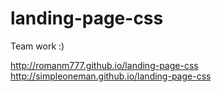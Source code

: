 # landing-page-css
Team work :)

http://romanm777.github.io/landing-page-css
http://simpleoneman.github.io/landing-page-css

